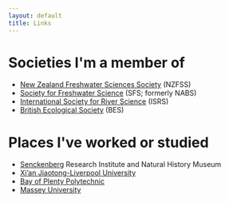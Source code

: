 ```yaml
---
layout: default
title: Links
---
```


# Societies I'm a member of
- [New Zealand Freshwater Sciences Society](http://freshwater.science.org.nz/index.php/) (NZFSS)
- [Society for Freshwater Science](http://www.freshwater-science.org/default.aspx) (SFS; formerly NABS)
- [International Society for River Science](http://riversociety.org/) (ISRS)
- [British Ecological Society](http://www.britishecologicalsociety.org/) (BES)

# Places I've worked or studied
- [Senckenberg](http://www.senckenberg.de/root/index.php?page_id=71) Research Institute and Natural History Museum   
- [Xi’an Jiaotong-Liverpool University](http://www.xjtlu.edu.cn/en/)   
- [Bay of Plenty Polytechnic](http://www.boppoly.ac.nz/)   
- [Massey University](http://www.massey.ac.nz/)  
